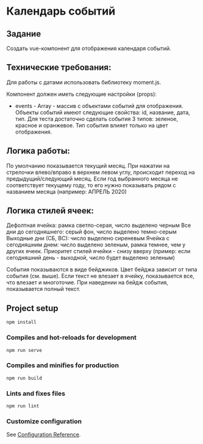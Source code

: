 # Календарь событий

Задание
--------
Создать vue-компонент для отображения календаря событий.

Технические требования:
-----------------------
Для работы с датами использовать библиотеку moment.js.

Компонент должен иметь следующие настройки (props):
- events - Array - массив с объектами событий для отображения. Объекты событий имеют следующие свойства: id, название, дата, тип.
Для теста достаточно сделать события 3 типов: зеленое, красное и оранжевое. Тип события влияет только на цвет отображения.

Логика работы:
--------------
По умолчанию показывается текущий месяц.
При нажатии на стрелочки влево/вправо в верхнем левом углу, происходит переход на предыдущий/следующий месяц.
Если год выбранного месяца не соответствует текущему году, то его нужно показывать рядом с названием месяца (например: АПРЕЛЬ 2020)
  
Логика стилей ячеек:
--------------
Дефолтная ячейка: рамка светло-серая, число выделено черным
Все дни до сегодняшнего: серый фон, число выделено темно-серым
Выходные дни (СБ, ВС): число выделено сиреневым
Ячейка с сегодняшним днем: число выделено зеленым, рамка темнее, чем у других ячеек.
Приоритет стилей ячейки - снизу вверху (пример: если сегодняшний день - выходной, число будет выделено зеленым)

События показываются в виде бейджиков. Цвет бейджа зависит от типа события (см. выше). Если текст не влезает в ячейку, показывается все, что влезает и многоточие.
При наведении на бейдж события, показывается полный текст.


## Project setup
```
npm install
```

### Compiles and hot-reloads for development
```
npm run serve
```

### Compiles and minifies for production
```
npm run build
```

### Lints and fixes files
```
npm run lint
```

### Customize configuration
See [Configuration Reference](https://cli.vuejs.org/config/).
